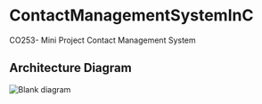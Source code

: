 # ContactManagementSystemInC
CO253- Mini Project Contact Management System
## Architecture Diagram
![Blank diagram](https://github.com/Buddhi19/ContactManagementSystemInC/assets/119914594/0d1dcb04-b2ec-4ee9-a801-7cf758a33da5)

